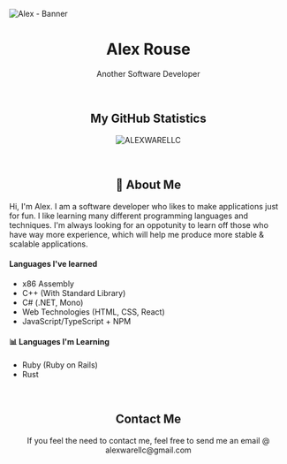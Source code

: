 ![Alex - Banner](https://github.com/ALEXWARELLC/ALEXWARELLC/assets/123724383/d5a9d012-47dd-49eb-bf4d-2536fca60380)
<div align='center'>
  <h1>Alex Rouse</h1>
  <p>Another Software Developer</p>
</div>

<br />

<div align='center'>
  <h2>My GitHub Statistics</h2>
  
  ![ALEXWARELLC](https://github-readme-stats.vercel.app/api?username=ALEXWARELLC&show_icons=true&theme=transparent)
</div>

<br />

<div align='center'>
  <h2>👋 About Me</h2>
</div>
<div>
  <p>Hi, I'm Alex. I am a software developer who likes to make applications just for fun. I like learning many different programming languages and techniques. I'm always looking for an oppotunity to learn off those who have way more experience, which will help me produce more stable & scalable applications.</p>
  <h4>Languages I've learned</h4>
  <ul>
    <li>x86 Assembly</li>
    <li>C++ (With Standard Library)</li>
    <li>C# (.NET, Mono)</li>
    <li>Web Technologies (HTML, CSS, React)</li>
    <li>JavaScript/TypeScript + NPM</li>
  </ul>

  <h4>📊 Languages I'm Learning</h4>
  <ul>
    <li>Ruby (Ruby on Rails)</li>
    <li>Rust</li>
  </ul>
  
</div>

<br/>

<div align='center'>
  <h2>Contact Me</h2>
  <p>If you feel the need to contact me, feel free to send me an email @ alexwarellc@gmail.com</p>
</div>
